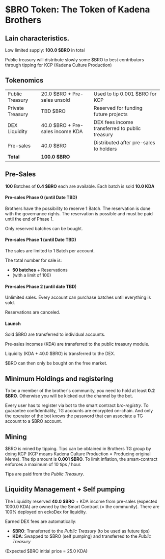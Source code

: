 # $BRO Token: The Token of Kadena Brothers

## Lain characteristics.

Low limited supply: **100.0 $BRO** in total

Public treasury will distribute slowly some $BRO to best contributors through tipping for KCP
(Kadena Culture Production)

## Tokenomics

|                   |                                   |                                                |
| ----------------- | ----------------------------------|------------------------------------------------|
| Public Treasury   | 20.0 $BRO + Pre-sales unsold      | Used to tip 0.001 $BRO for KCP                 |
| Private Treasury  | TBD $BRO                          | Reserved for funding future projects           |    
| DEX Liquidity     | 40.0 $BRO + Pre-sales income KDA  | DEX fees income transferred to public treasury |
| Pre-sales         | 40.0 $BRO                         | Distributed after pre-sales to holders         |
| **Total**         | **100.0 $BRO**                    |                                                |


## Pre-Sales

**100** Batches of **0.4 $BRO** each are available. Each batch is sold **10.0 KDA**

#### Pre-sales Phase 0 (until Date TBD)

Brothers have the possibility to reserve 1 Batch. The reservation is done with the governance rights.
The reservation is possible and must be paid until the end of Phase 1.

Only reserved batches can be bought.

#### Pre-sales Phase 1 (until Date TBD)

The sales are limited to 1 Batch per account.

The total number for sale is:
* **50 batches** +  Reservations
* (with a limit of 100)

#### Pre-sales Phase 2 (until date TBD)

Unlimited sales. Every account can purchase batches until everything is sold.

Reservations are canceled.


#### Launch

Sold $BRO are transferred to individual accounts.

Pre-sales incomes (KDA) are transferred to the public treasury module.

Liquidity (KDA + 40.0 $BRO) is transferred to the DEX.

$BRO can then only be bought on the free market.


## Minimum Holdings and registering
To be a member of the brother's community, you need to hold at least **0.2 $BRO**.
Otherwise you will be kicked out the channel by the bot.

Every user has to register via bot to the smart contract *bro-registry*.
To guarantee confidentiality, TG accounts are encrypted on-chain. And only the operator of the
bot knows the password that can associate a TG account to a $BRO account.

## Mining

$BRO is mined by tipping. Tips can be obtained in Brothers TG group by doing KCP
(KCP means Kadena Culture Production = Producing original Meme).
The tip amount is **0.001 $BRO**. To limit inflation, the smart-contract enforces a maximum of 10 tips / hour.

Tips are paid from the *Public Treasury*.

## Liquidity Management + Self pumping
The Liquidity reserved **40.0 $BRO** + KDA income from pre-sales (expected 1000.0 KDA) are owned by the Smart Contract (= the community).
There are 100% deployed on eckoDex for liquidity.

Earned DEX fees are automatically:
* **$BRO**: Transferred to the *Public Treasury* (to be used as future tips)
* **KDA**: Swapped to $BRO (self pumping) and transferred to the *Public Treasury*

(Expected $BRO initial price = 25.0 KDA)
